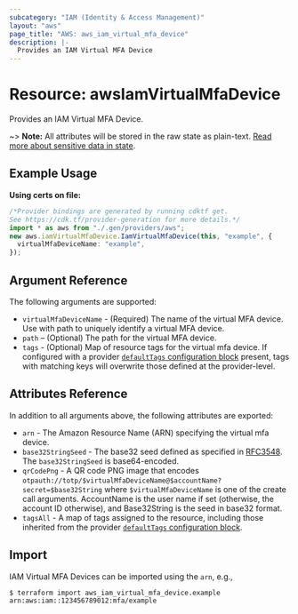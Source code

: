 ```yaml
---
subcategory: "IAM (Identity & Access Management)"
layout: "aws"
page_title: "AWS: aws_iam_virtual_mfa_device"
description: |-
  Provides an IAM Virtual MFA Device
---
```


# Resource: awsIamVirtualMfaDevice

Provides an IAM Virtual MFA Device.

\~> **Note:** All attributes will be stored in the raw state as plain-text.
[Read more about sensitive data in state](https://www.terraform.io/docs/state/sensitive-data.html).

## Example Usage

**Using certs on file:**

```typescript
/*Provider bindings are generated by running cdktf get.
See https://cdk.tf/provider-generation for more details.*/
import * as aws from "./.gen/providers/aws";
new aws.iamVirtualMfaDevice.IamVirtualMfaDevice(this, "example", {
  virtualMfaDeviceName: "example",
});

```

## Argument Reference

The following arguments are supported:

* `virtualMfaDeviceName` - (Required) The name of the virtual MFA device. Use with path to uniquely identify a virtual MFA device.
* `path` – (Optional) The path for the virtual MFA device.
* `tags` - (Optional) Map of resource tags for the virtual mfa device. If configured with a provider [`defaultTags` configuration block](https://registry.terraform.io/providers/hashicorp/aws/latest/docs#default_tags-configuration-block) present, tags with matching keys will overwrite those defined at the provider-level.

## Attributes Reference

In addition to all arguments above, the following attributes are exported:

* `arn` - The Amazon Resource Name (ARN) specifying the virtual mfa device.
* `base32StringSeed` - The base32 seed defined as specified in [RFC3548](https://tools.ietf.org/html/rfc3548.txt). The `base32StringSeed` is base64-encoded.
* `qrCodePng` -  A QR code PNG image that encodes `otpauth://totp/$virtualMfaDeviceName@$accountName?secret=$base32String` where `$virtualMfaDeviceName` is one of the create call arguments. AccountName is the user name if set (otherwise, the account ID otherwise), and Base32String is the seed in base32 format.
* `tagsAll` - A map of tags assigned to the resource, including those inherited from the provider [`defaultTags` configuration block](https://registry.terraform.io/providers/hashicorp/aws/latest/docs#default_tags-configuration-block).

## Import

IAM Virtual MFA Devices can be imported using the `arn`, e.g.,

```console
$ terraform import aws_iam_virtual_mfa_device.example arn:aws:iam::123456789012:mfa/example
```
